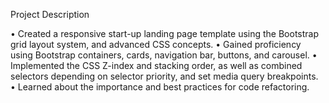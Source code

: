 Project Description

•	Created a responsive start-up landing page template using the Bootstrap grid layout system, and advanced CSS concepts.
•	Gained proficiency using Bootstrap containers, cards, navigation bar, buttons, and carousel.
•	Implemented the CSS Z-index and stacking order, as well as combined selectors depending on selector priority, and set media query breakpoints. 
•	Learned about the importance and best practices for code refactoring.
